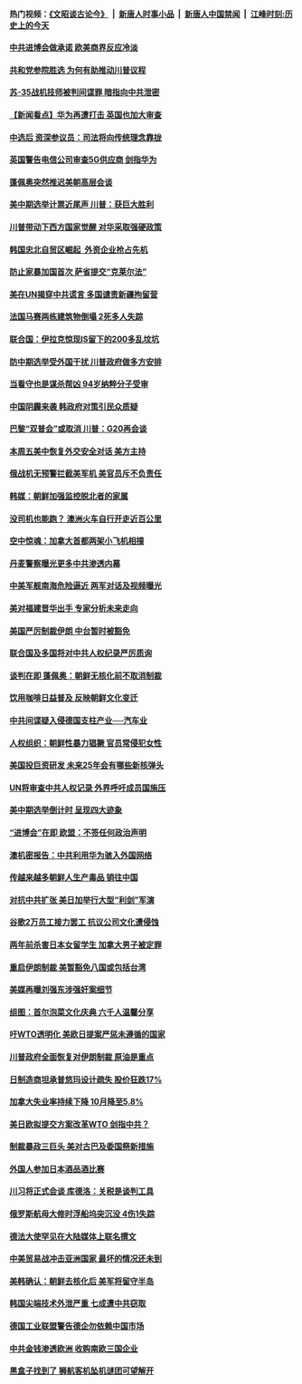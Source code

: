 #### 热门视频：[《文昭谈古论今》](https://github.com/gfw-breaker/wenzhao/blob/master/README.md?t=11080633) &nbsp;|&nbsp; [新唐人时事小品](https://github.com/gfw-breaker/ntdtv-comedy/blob/master/README.md?t=11080633) &nbsp;|&nbsp; [新唐人中国禁闻](https://github.com/gfw-breaker/ntdtv-news/blob/master/README.md?t=11080633) &nbsp;|&nbsp; [江峰时刻:历史上的今天](https://github.com/gfw-breaker/today-in-history/blob/master/README.md?t=11080633) 

#### [中共进博会做承诺 欧美商界反应冷淡](../pages/nsc418/n10837102.md?t=11080633) 

#### [共和党参院胜选 为何有助推动川普议程](../pages/nsc418/n10836979.md?t=11080633) 

#### [苏-35战机技师被判间谍罪 暗指向中共泄密](../pages/nsc418/n10837017.md?t=11080633) 

#### [【新闻看点】华为再遭打击 英国也加大审查](../pages/nsc418/n10836745.md?t=11080633) 

#### [中选后 资深参议员：司法将向传统理念靠拢](../pages/nsc418/n10836636.md?t=11080633) 

#### [英国警告电信公司审查5G供应商 剑指华为](../pages/nsc418/n10836577.md?t=11080633) 

#### [蓬佩奥突然推迟美朝高层会谈](../pages/nsc418/n10836329.md?t=11080633) 

#### [美中期选举计票近尾声 川普：获巨大胜利](../pages/nsc418/n10834872.md?t=11080633) 

#### [川普带动下西方国家觉醒 对华采取强硬政策](../pages/nsc418/n10834533.md?t=11080633) 

#### [韩国忠北自贸区崛起  外资企业抢占先机](../pages/nsc418/n10834775.md?t=11080633) 

#### [防止家暴加国首次 萨省提交“克莱尔法”](../pages/nsc418/n10834469.md?t=11080633) 

#### [美在UN揭穿中共谎言 多国谴责新疆拘留营](../pages/nsc418/n10834220.md?t=11080633) 

#### [法国马赛两栋建筑物倒塌 2死多人失踪](../pages/nsc418/n10834087.md?t=11080633) 

#### [联合国：伊拉克惊现IS留下的200多乱坟坑](../pages/nsc418/n10834036.md?t=11080633) 

#### [防中期选举受外国干扰 川普政府做多方安排](../pages/nsc418/n10834018.md?t=11080633) 

#### [当看守也是谋杀帮凶 94岁纳粹分子受审](../pages/nsc418/n10833872.md?t=11080633) 

#### [中国阴霾来袭 韩政府对策引民众质疑](../pages/nsc418/n10833148.md?t=11080633) 

#### [巴黎“双普会”或取消 川普：G20再会谈](../pages/nsc418/n10833220.md?t=11080633) 

#### [本周五美中恢复外交安全对话 美方主持](../pages/nsc418/n10833126.md?t=11080633) 

#### [俄战机无预警拦截美军机 美官员斥不负责任](../pages/nsc418/n10833077.md?t=11080633) 

#### [韩媒：朝鲜加强监控脱北者的家属](../pages/nsc418/n10833035.md?t=11080633) 

#### [没司机也能跑？ 澳洲火车自行开走近百公里](../pages/nsc418/n10832834.md?t=11080633) 

#### [空中惊魂：加拿大首都两架小飞机相撞](../pages/nsc418/n10832154.md?t=11080633) 

#### [丹麦警察曝光更多中共渗透内幕](../pages/nsc418/n10821828.md?t=11080633) 

#### [中美军舰南海危险逼近 两军对话及视频曝光](../pages/nsc418/n10831927.md?t=11080633) 

#### [美对福建晋华出手 专家分析未来走向](../pages/nsc418/n10831864.md?t=11080633) 

#### [美国严厉制裁伊朗 中台暂时被豁免](../pages/nsc418/n10831685.md?t=11080633) 

#### [联合国及多国将对中共人权纪录严厉质询](../pages/nsc418/n10831604.md?t=11080633) 

#### [谈判在即 蓬佩奥：朝鲜无核化前不取消制裁](../pages/nsc418/n10831195.md?t=11080633) 

#### [饮用咖啡日益普及 反映朝鲜文化变迁](../pages/nsc418/n10831233.md?t=11080633) 

#### [中共间谍疑入侵德国支柱产业──汽车业](../pages/nsc418/n10830522.md?t=11080633) 

#### [人权组织：朝鲜性暴力猖獗 官员常侵犯女性](../pages/nsc418/n10830721.md?t=11080633) 

#### [美国投巨资研发 未来25年会有哪些新核弹头](../pages/nsc418/n10830032.md?t=11080633) 

#### [UN将审查中共人权记录 外界呼吁成员国施压](../pages/nsc418/n10829693.md?t=11080633) 

#### [美中期选举倒计时 呈现四大迹象](../pages/nsc418/n10828710.md?t=11080633) 

#### [“进博会”在即 欧盟：不签任何政治声明](../pages/nsc418/n10829255.md?t=11080633) 

#### [澳机密报告：中共利用华为骇入外国网络](../pages/nsc418/n10828741.md?t=11080633) 

#### [传越来越多朝鲜人生产毒品 销往中国](../pages/nsc418/n10829067.md?t=11080633) 

#### [对抗中共扩张 美日加举行大型“利剑”军演](../pages/nsc418/n10828989.md?t=11080633) 

#### [谷歌2万员工接力罢工 抗议公司文化遭侵蚀](../pages/nsc418/n10828807.md?t=11080633) 

#### [两年前杀害日本女留学生 加拿大男子被定罪](../pages/nsc418/n10828506.md?t=11080633) 

#### [重启伊朗制裁 美暂豁免八国或包括台湾](../pages/nsc418/n10828261.md?t=11080633) 

#### [美媒再曝刘强东涉强奸案细节](../pages/nsc418/n10827913.md?t=11080633) 

#### [组图：首尔泡菜文化庆典 六千人温馨分享](../pages/nsc418/n10827477.md?t=11080633) 

#### [吁WTO透明化 美欧日提案严惩未遵循的国家](../pages/nsc418/n10827615.md?t=11080633) 

#### [川普政府全面恢复对伊朗制裁 原油是重点](../pages/nsc418/n10827130.md?t=11080633) 

#### [日制造商坦承普悠玛设计疏失 股价狂跌17%](../pages/nsc418/n10826679.md?t=11080633) 

#### [加拿大失业率持续下降 10月降至5.8%](../pages/nsc418/n10827140.md?t=11080633) 

#### [美日欧拟提交方案改革WTO 剑指中共？](../pages/nsc418/n10825328.md?t=11080633) 

#### [制裁暴政三巨头 美对古巴及委国祭新措施](../pages/nsc418/n10826014.md?t=11080633) 

#### [外国人参加日本酒品酒比赛](../pages/nsc418/n10825775.md?t=11080633) 

#### [川习将正式会谈 库德洛：关税是谈判工具](../pages/nsc418/n10825047.md?t=11080633) 

#### [俄罗斯航母大修时浮船坞突沉没 4伤1失踪](../pages/nsc418/n10824672.md?t=11080633) 

#### [德法大使罕见在大陆媒体上联名撰文](../pages/nsc418/n10824136.md?t=11080633) 

#### [中美贸易战冲击亚洲国家 最坏的情况还未到](../pages/nsc418/n10824075.md?t=11080633) 

#### [美韩确认：朝鲜去核化后 美军将留守半岛](../pages/nsc418/n10823922.md?t=11080633) 

#### [韩国尖端技术外泄严重 七成遭中共窃取](../pages/nsc418/n10823129.md?t=11080633) 

#### [德国工业联盟警告德企勿依赖中国市场](../pages/nsc418/n10822502.md?t=11080633) 

#### [中共金钱渗透欧洲 收购南欧三国企业](../pages/nsc418/n10822401.md?t=11080633) 

#### [黑盒子找到了 狮航客机坠机谜团可望解开](../pages/nsc418/n10823113.md?t=11080633) 

